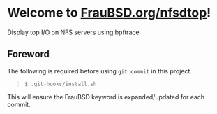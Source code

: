 [//]: # ($FrauBSD: nfsdtop/README.md 2020-03-30 16:25:54 -0700 freebsdfrau $)

# Welcome to [FrauBSD.org/nfsdtop](https://fraubsd.org/nfsdtop)!

Display top I/O on NFS servers using bpftrace

## Foreword

The following is required before using `git commit` in this project.

> `$ .git-hooks/install.sh`

This will ensure the FrauBSD keyword is expanded/updated for each commit.
